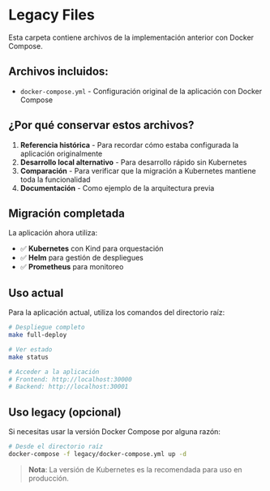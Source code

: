 # Legacy Files

Esta carpeta contiene archivos de la implementación anterior con Docker Compose.

## Archivos incluidos:

- `docker-compose.yml` - Configuración original de la aplicación con Docker Compose

## ¿Por qué conservar estos archivos?

1. **Referencia histórica** - Para recordar cómo estaba configurada la aplicación originalmente
2. **Desarrollo local alternativo** - Para desarrollo rápido sin Kubernetes
3. **Comparación** - Para verificar que la migración a Kubernetes mantiene toda la funcionalidad
4. **Documentación** - Como ejemplo de la arquitectura previa

## Migración completada

La aplicación ahora utiliza:
- ✅ **Kubernetes** con Kind para orquestación
- ✅ **Helm** para gestión de despliegues  
- ✅ **Prometheus** para monitoreo

## Uso actual

Para la aplicación actual, utiliza los comandos del directorio raíz:

```bash
# Despliegue completo
make full-deploy

# Ver estado
make status

# Acceder a la aplicación
# Frontend: http://localhost:30000
# Backend: http://localhost:30001
```

## Uso legacy (opcional)

Si necesitas usar la versión Docker Compose por alguna razón:

```bash
# Desde el directorio raíz
docker-compose -f legacy/docker-compose.yml up -d
```

> **Nota**: La versión de Kubernetes es la recomendada para uso en producción.
